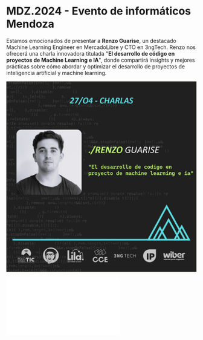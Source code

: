 # MDZ.2024 - Evento de informáticos Mendoza

Estamos emocionados de presentar a **Renzo Guarise**, un destacado Machine Learning Engineer en MercadoLibre y CTO en 3ngTech. Renzo nos ofrecerá una charla innovadora titulada "**El desarrollo de código en proyectos de Machine Learning e IA**", donde compartirá insights y mejores prácticas sobre cómo abordar y optimizar el desarrollo de proyectos de inteligencia artificial y machine learning.

<img src="RenzoGuarise.jpeg" alt="RenzoGuarise" />

![Presentacion](RenzoGuarise_El_desarrollo_de_codigo_en_proyectos_de_Machine_Learning_e_IA.pdf)